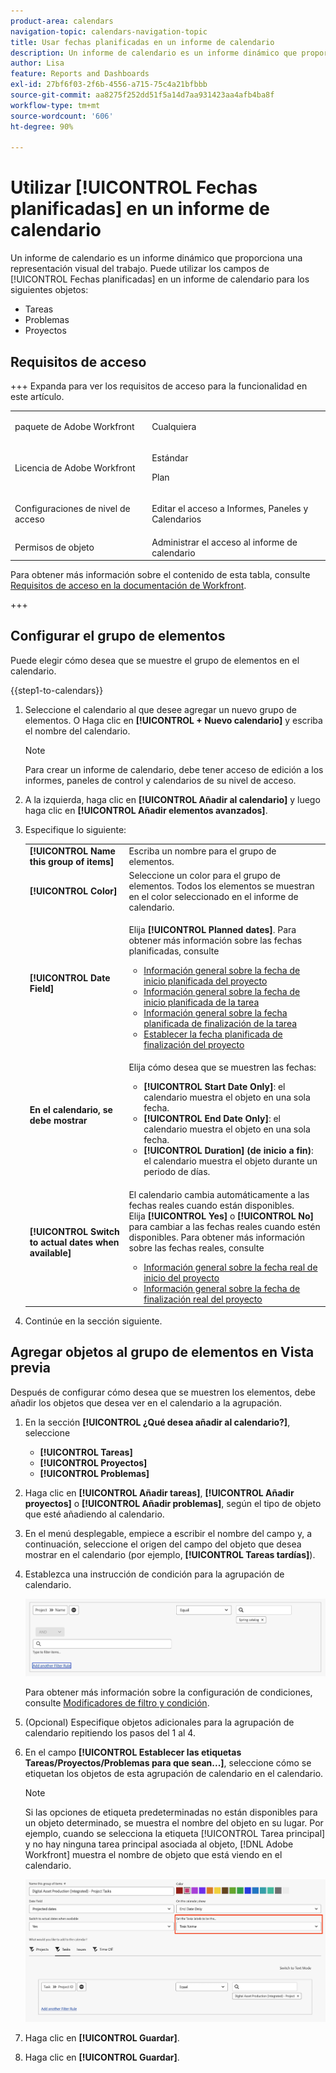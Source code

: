 ```yaml
---
product-area: calendars
navigation-topic: calendars-navigation-topic
title: Usar fechas planificadas en un informe de calendario
description: Un informe de calendario es un informe dinámico que proporciona una representación visual del trabajo. Puede utilizar los campos Fecha planificada en un informe de calendario para tareas, problemas y proyectos.
author: Lisa
feature: Reports and Dashboards
exl-id: 27bf6f03-2f6b-4556-a715-75c4a21bfbbb
source-git-commit: aa8275f252dd51f5a14d7aa931423aa4afb4ba8f
workflow-type: tm+mt
source-wordcount: '606'
ht-degree: 90%

---
```


# Utilizar [!UICONTROL Fechas planificadas] en un informe de calendario

<!--
<span class="preview">The highlighted information on this page refers to functionality not yet generally available. It is available only in the Preview Sandbox environment.</span> 
-->

Un informe de calendario es un informe dinámico que proporciona una representación visual del trabajo. Puede utilizar los campos de [!UICONTROL Fechas planificadas] en un informe de calendario para los siguientes objetos:

* Tareas
* Problemas
* Proyectos

## Requisitos de acceso

+++ Expanda para ver los requisitos de acceso para la funcionalidad en este artículo.

<table style="table-layout:auto"> 
 <col> 
 </col> 
 <col> 
 </col> 
 <tbody> 
  <tr> 
   <td role="rowheader">paquete de Adobe Workfront</td> 
   <td> <p>Cualquiera</p> </td> 
  </tr> 
  <tr> 
   <td role="rowheader">Licencia de Adobe Workfront</td> 
   <td><p>Estándar</p>
       <p>Plan</p></td> 
  </tr> 
  <tr> 
   <td role="rowheader">Configuraciones de nivel de acceso</td> 
   <td> <p>Editar el acceso a Informes, Paneles y Calendarios</p></td> 
  </tr> 
  <tr> 
   <td role="rowheader">Permisos de objeto</td> 
   <td>Administrar el acceso al informe de calendario</td> 
  </tr> 
 </tbody> 
</table>

Para obtener más información sobre el contenido de esta tabla, consulte [Requisitos de acceso en la documentación de Workfront](/help/quicksilver/administration-and-setup/add-users/access-levels-and-object-permissions/access-level-requirements-in-documentation.md).

+++

## Configurar el grupo de elementos

Puede elegir cómo desea que se muestre el grupo de elementos en el calendario.

{{step1-to-calendars}}

1. Seleccione el calendario al que desee agregar un nuevo grupo de elementos.
O
Haga clic en **[!UICONTROL + Nuevo calendario]** y escriba el nombre del calendario.

   >[!NOTE]
   >
   >Para crear un informe de calendario, debe tener acceso de edición a los informes, paneles de control y calendarios de su nivel de acceso.

1. A la izquierda, haga clic en **[!UICONTROL Añadir al calendario]** y luego haga clic en **[!UICONTROL Añadir elementos avanzados]**.

1. Especifique lo siguiente:

   <table style="table-layout:auto">
    <col>
    <col>
    <tbody>
     <tr>
      <td role="rowheader"><strong>[!UICONTROL Name this group of items]</strong></td>
      <td>Escriba un nombre para el grupo de elementos.</td>
     </tr>
     <tr>
      <td role="rowheader"><strong>[!UICONTROL Color]</strong></td>
      <td>Seleccione un color para el grupo de elementos. Todos los elementos se muestran en el color seleccionado en el informe de calendario.</td>
     </tr>
     <tr>
      <td role="rowheader"><strong>[!UICONTROL Date Field]</strong></td>
      <td><p>Elija <strong>[!UICONTROL Planned dates]</strong>. Para obtener más información sobre las fechas planificadas, consulte </p>
       <ul>
        <li><a href="../../../manage-work/projects/planning-a-project/project-planned-start-date.md" class="MCXref xref">Información general sobre la fecha de inicio planificada del proyecto</a></li>
        <li><a href="../../../manage-work/tasks/task-information/task-planned-start-date.md" class="MCXref xref">Información general sobre la fecha de inicio planificada de la tarea</a></li>
        <li><a href="../../../manage-work/tasks/task-information/task-planned-completion-date.md" class="MCXref xref">Información general sobre la fecha planificada de finalización de la tarea</a></li>
        <li><a href="../../../manage-work/projects/planning-a-project/project-planned-completion-date.md" class="MCXref xref">Establecer la fecha planificada de finalización del proyecto</a><br></li>
       </ul></td>
     </tr>
     <tr>
      <td role="rowheader"><strong>En el calendario, se debe mostrar</strong></td>
      <td><p>Elija cómo desea que se muestren las fechas:</p>
       <ul>
        <li><strong>[!UICONTROL Start Date Only]</strong>: el calendario muestra el objeto en una sola fecha.</li>
        <li><strong>[!UICONTROL End Date Only]</strong>: el calendario muestra el objeto en una sola fecha.</li>
        <li><strong>[!UICONTROL Duration] (de inicio a fin)</strong>: el calendario muestra el objeto durante un periodo de días.</li>
       </ul></td>
     </tr>
     <tr data-mc-conditions="">
      <td role="rowheader"><strong>[!UICONTROL Switch to actual dates when available]</strong></td>
      <td><p>El calendario cambia automáticamente a las fechas reales cuando están disponibles. <br>Elija <strong>[!UICONTROL Yes]</strong> o <strong>[!UICONTROL No]</strong> para cambiar a las fechas reales cuando estén disponibles. Para obtener más información sobre las fechas reales, consulte</p>
       <ul>
        <li><a href="../../../manage-work/projects/planning-a-project/project-actual-start-date.md" class="MCXref xref">Información general sobre la fecha real de inicio del proyecto </a></li>
        <li><a href="../../../manage-work/projects/planning-a-project/project-actual-completion-date.md" class="MCXref xref">Información general sobre la fecha de finalización real del proyecto </a></li>
       </ul></td>
     </tr>
    </tbody>
   </table>

1. Continúe en la sección siguiente.

## Agregar objetos al grupo de elementos en Vista previa

Después de configurar cómo desea que se muestren los elementos, debe añadir los objetos que desea ver en el calendario a la agrupación.

1. En la sección **[!UICONTROL ¿Qué desea añadir al calendario?]**, seleccione

   * **[!UICONTROL Tareas]**
   * **[!UICONTROL Proyectos]**
   * **[!UICONTROL Problemas]**


1. Haga clic en **[!UICONTROL Añadir tareas]**, **[!UICONTROL Añadir proyectos]** o **[!UICONTROL Añadir problemas]**, según el tipo de objeto que esté añadiendo al calendario.

1. En el menú desplegable, empiece a escribir el nombre del campo y, a continuación, seleccione el origen del campo del objeto que desea mostrar en el calendario (por ejemplo, **[!UICONTROL Tareas tardías]**).
1. Establezca una instrucción de condición para la agrupación de calendario.


   ![Seleccionar objeto para el calendario](assets/calendar-field-name.png)

   Para obtener más información sobre la configuración de condiciones, consulte [Modificadores de filtro y condición](../../../reports-and-dashboards/reports/reporting-elements/filter-condition-modifiers.md).

1. (Opcional) Especifique objetos adicionales para la agrupación de calendario repitiendo los pasos del 1 al 4.

1. En el campo **[!UICONTROL Establecer las etiquetas Tareas/Proyectos/Problemas para que sean...]**, seleccione cómo se etiquetan los objetos de esta agrupación de calendario en el calendario.

   >[!NOTE]
   >
   >Si las opciones de etiqueta predeterminadas no están disponibles para un objeto determinado, se muestra el nombre del objeto en su lugar. Por ejemplo, cuando se selecciona la etiqueta [!UICONTROL Tarea principal] y no hay ninguna tarea principal asociada al objeto, [!DNL Adobe Workfront] muestra el nombre de objeto que está viendo en el calendario.

   ![establecer etiquetas de tarea](assets/set-task-labels.png)
1. Haga clic en **[!UICONTROL Guardar]**.

1. Haga clic en **[!UICONTROL Guardar]**.


